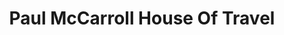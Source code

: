 ---
title: "Paul McCarroll House Of Travel"
url: /glasgow/paul-mccarroll-house-of-travel/
shop: travel agency
---